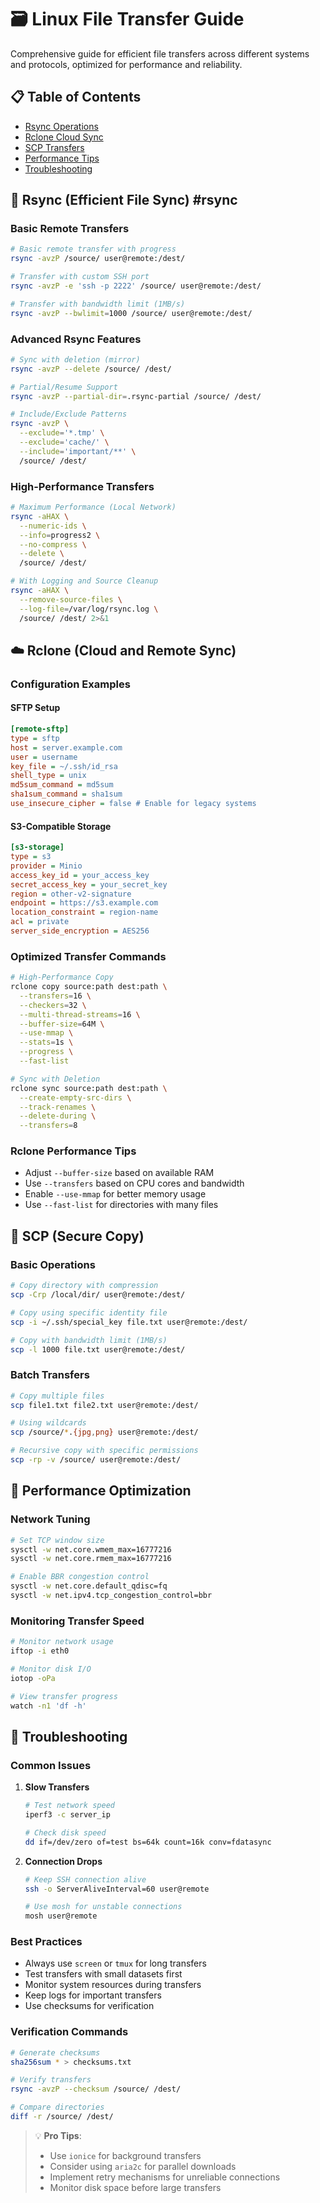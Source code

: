 # 🗃️ Linux File Transfer Guide

Comprehensive guide for efficient file transfers across different systems and protocols, optimized for performance and reliability.

## 📋 Table of Contents
- [Rsync Operations](#-rsync-efficient-file-sync)
- [Rclone Cloud Sync](#️-rclone-cloud-and-remote-sync)
- [SCP Transfers](#-scp-secure-copy)
- [Performance Tips](#-performance-optimization)
- [Troubleshooting](#-troubleshooting)

## 📁 Rsync (Efficient File Sync) #rsync

### Basic Remote Transfers
```bash
# Basic remote transfer with progress
rsync -avzP /source/ user@remote:/dest/

# Transfer with custom SSH port
rsync -avzP -e 'ssh -p 2222' /source/ user@remote:/dest/

# Transfer with bandwidth limit (1MB/s)
rsync -avzP --bwlimit=1000 /source/ user@remote:/dest/
```

### Advanced Rsync Features
```bash
# Sync with deletion (mirror)
rsync -avzP --delete /source/ /dest/

# Partial/Resume Support
rsync -avzP --partial-dir=.rsync-partial /source/ /dest/

# Include/Exclude Patterns
rsync -avzP \
  --exclude='*.tmp' \
  --exclude='cache/' \
  --include='important/**' \
  /source/ /dest/
```

### High-Performance Transfers
```bash
# Maximum Performance (Local Network)
rsync -aHAX \
  --numeric-ids \
  --info=progress2 \
  --no-compress \
  --delete \
  /source/ /dest/

# With Logging and Source Cleanup
rsync -aHAX \
  --remove-source-files \
  --log-file=/var/log/rsync.log \
  /source/ /dest/ 2>&1
```

## ☁️ Rclone (Cloud and Remote Sync)

### Configuration Examples

#### SFTP Setup
```ini
[remote-sftp]
type = sftp
host = server.example.com
user = username
key_file = ~/.ssh/id_rsa
shell_type = unix
md5sum_command = md5sum
sha1sum_command = sha1sum
use_insecure_cipher = false # Enable for legacy systems
```

#### S3-Compatible Storage
```ini
[s3-storage]
type = s3
provider = Minio
access_key_id = your_access_key
secret_access_key = your_secret_key
region = other-v2-signature
endpoint = https://s3.example.com
location_constraint = region-name
acl = private
server_side_encryption = AES256
```

### Optimized Transfer Commands
```bash
# High-Performance Copy
rclone copy source:path dest:path \
  --transfers=16 \
  --checkers=32 \
  --multi-thread-streams=16 \
  --buffer-size=64M \
  --use-mmap \
  --stats=1s \
  --progress \
  --fast-list

# Sync with Deletion
rclone sync source:path dest:path \
  --create-empty-src-dirs \
  --track-renames \
  --delete-during \
  --transfers=8
```

### Rclone Performance Tips
- Adjust `--buffer-size` based on available RAM
- Use `--transfers` based on CPU cores and bandwidth
- Enable `--use-mmap` for better memory usage
- Use `--fast-list` for directories with many files

## 📡 SCP (Secure Copy)

### Basic Operations
```bash
# Copy directory with compression
scp -Crp /local/dir/ user@remote:/dest/

# Copy using specific identity file
scp -i ~/.ssh/special_key file.txt user@remote:/dest/

# Copy with bandwidth limit (1MB/s)
scp -l 1000 file.txt user@remote:/dest/
```

### Batch Transfers
```bash
# Copy multiple files
scp file1.txt file2.txt user@remote:/dest/

# Using wildcards
scp /source/*.{jpg,png} user@remote:/dest/

# Recursive copy with specific permissions
scp -rp -v /source/ user@remote:/dest/
```

## 🏑 Performance Optimization

### Network Tuning
```bash
# Set TCP window size
sysctl -w net.core.wmem_max=16777216
sysctl -w net.core.rmem_max=16777216

# Enable BBR congestion control
sysctl -w net.core.default_qdisc=fq
sysctl -w net.ipv4.tcp_congestion_control=bbr
```

### Monitoring Transfer Speed
```bash
# Monitor network usage
iftop -i eth0

# Monitor disk I/O
iotop -oPa

# View transfer progress
watch -n1 'df -h'
```

## 🔧 Troubleshooting

### Common Issues
1. **Slow Transfers**
   ```bash
   # Test network speed
   iperf3 -c server_ip
   
   # Check disk speed
   dd if=/dev/zero of=test bs=64k count=16k conv=fdatasync
   ```

2. **Connection Drops**
   ```bash
   # Keep SSH connection alive
   ssh -o ServerAliveInterval=60 user@remote
   
   # Use mosh for unstable connections
   mosh user@remote
   ```

### Best Practices
- Always use `screen` or `tmux` for long transfers
- Test transfers with small datasets first
- Monitor system resources during transfers
- Keep logs for important transfers
- Use checksums for verification

### Verification Commands
```bash
# Generate checksums
sha256sum * > checksums.txt

# Verify transfers
rsync -avzP --checksum /source/ /dest/

# Compare directories
diff -r /source/ /dest/
```

> 💡 **Pro Tips**:
> - Use `ionice` for background transfers
> - Consider using `aria2c` for parallel downloads
> - Implement retry mechanisms for unreliable connections
> - Monitor disk space before large transfers
